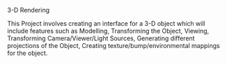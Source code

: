 3-D Rendering

This Project involves creating an interface for a 3-D object which will include features such as Modelling, Transforming the Object, Viewing, Transforming Camera/Viewer/Light Sources, Generating different projections of the Object, Creating texture/bump/environmental mappings for the object. 

